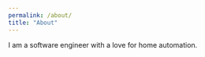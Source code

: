 ```yaml
---
permalink: /about/
title: "About"
---
```


I am a software engineer with a love for home automation. 

